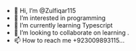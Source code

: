 - 👋 Hi, I’m @Zulfiqar115
- 👀 I’m interested in programming
- 🌱 I’m currently learning Typescript
- 💞️ I’m looking to collaborate on learning .
- 📫 How to reach me +923009893115...

<!---
Zulfiqar115/Zulfiqar115 is a ✨ special ✨ repository because its `README.md` (this file) appears on your GitHub profile.
You can click the Preview link to take a look at your changes.
--->
